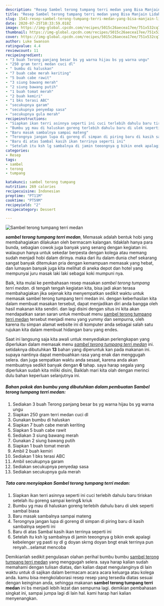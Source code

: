 ```yaml
---
description: "Resep Sambel terong tumpang terri medan yang Bisa Manjain Lidah"
title: "Resep Sambel terong tumpang terri medan yang Bisa Manjain Lidah"
slug: 1543-resep-sambel-terong-tumpang-terri-medan-yang-bisa-manjain-lidah
date: 2020-07-25T10:33:59.018Z
image: https://img-global.cpcdn.com/recipes/5015c26aecea17ee/751x532cq70/sambel-terong-tumpang-terri-medan-foto-resep-utama.jpg
thumbnail: https://img-global.cpcdn.com/recipes/5015c26aecea17ee/751x532cq70/sambel-terong-tumpang-terri-medan-foto-resep-utama.jpg
cover: https://img-global.cpcdn.com/recipes/5015c26aecea17ee/751x532cq70/sambel-terong-tumpang-terri-medan-foto-resep-utama.jpg
author: Luke Swanson
ratingvalue: 4.4
reviewcount: 11
recipeingredient:
- "3 buah Terong panjang besar bs yg warna hijau bs yg warna ungu"
- "250 gram terri medan cuci dl"
- " bumbu di haluskan"
- "7 buah cabe merah keriting"
- "5 buah cabe rawit"
- "3 siung bawang merah"
- "2 siung bawang putih"
- "1 buah tomat merah"
- "2 buah kemiri"
- "1 bks terasi ABC"
- "secukupnya garam"
- "secukupnya penyedap sasa"
- "secukupnya gula merah"
recipeinstructions:
- "Siapkan ikan terri asinnya seperti ini cuci terlebih dahulu baru tiriskan setelah itu goreng sampai kering&amp; kriuk"
- "Bumbu yg mau di haluskan goreng terlebih dahulu baru di ulek seperti sambal biasa"
- "Baru masak sambalnya sampai mateng"
- "Terongnya jangan lupa di goreng dl simpan di piring baru di kasih sambalnya seperti ini"
- "Baru di atas Sambal kasih ikan terrinya seperti ini"
- "Setelah itu ksh lg sambalnya di jamin teeongnya g bikin enek apalagi kebelenger yg pasti sy dl g doyan skrng doyan bngt enak terrinya pun renyah...selamat mencoba"
categories:
- Resep
tags:
- sambel
- terong
- tumpang

katakunci: sambel terong tumpang 
nutrition: 269 calories
recipecuisine: Indonesian
preptime: "PT11M"
cooktime: "PT59M"
recipeyield: "2"
recipecategory: Dessert

---
```



![Sambel terong tumpang terri medan](https://img-global.cpcdn.com/recipes/5015c26aecea17ee/751x532cq70/sambel-terong-tumpang-terri-medan-foto-resep-utama.jpg)

<b><i>sambel terong tumpang terri medan</i></b>, Memasak adalah bentuk hobi yang membahagiakan dilakukan oleh bermacam kalangan. tidaklah hanya para bunda, sebagian cowok juga banyak yang senang dengan kegiatan ini. walaupun hanya untuk sekedar berpesta dengan kolega atau memang sudah menjadi hobi dalam dirinya. maka dari itu dalam dunia chef sekarang sangat banyak ditemukan pria dengan kemampuan memasak yang hebat, dan lumayan banyak juga kita melihat di aneka depot dan hotel yang mempunyai juru masak laki laki sebagai koki mumpuni nya.

Baik, kita mulai ke pembahasan resep masakan <i>sambel terong tumpang terri medan</i>. di tengah tengah kegiatan kita, bisa jadi akan terasa membahagiakan jika sejenak kita menyempatkan sedikit waktu untuk memasak sambel terong tumpang terri medan ini. dengan keberhasilan kita dalam membuat masakan tersebut, dapat menjadikan diri anda bangga oleh hasil makanan kita sendiri. dan lagi disini dengan situs ini kita akan mendapatkan saran saran untuk membuat menu <u>sambel terong tumpang terri medan</u> tersebut menjadi menu yang yummy dan sempurna, oleh karena itu simpan alamat website ini di komputer anda sebagai salah satu rujukan kita dalam membuat hidangan baru yang endes.




Saat ini langsung saja kita awali untuk menyediakan perlengkapan yang diperlukan dalam memasak menu <u><i>sambel terong tumpang terri medan</i></u> ini. setidaknya dibutuhkan <b>13</b> bahan yang diperuntuk kan pada makanan ini. supaya nantinya dapat membuahkan rasa yang enak dan menggugah selera. dan juga sempatkan waktu anda sesaat, karena anda akan membuatnya sedikit banyak dengan <b>6</b> tahap. saya harap segala yang diperlukan sudah kita miliki disini, Baiklah mari kita olah dengan merinci dulu bahan keperluan selanjutnya ini.

<!--inarticleads1-->

##### Bahan pokok dan bumbu yang dibutuhkan dalam pembuatan Sambel terong tumpang terri medan:

1. Sediakan 3 buah Terong panjang besar bs yg warna hijau bs yg warna ungu
1. Siapkan 250 gram terri medan cuci dl
1. Gunakan  bumbu di haluskan
1. Siapkan 7 buah cabe merah keriting
1. Siapkan 5 buah cabe rawit
1. Sediakan 3 siung bawang merah
1. Gunakan 2 siung bawang putih
1. Siapkan 1 buah tomat merah
1. Ambil 2 buah kemiri
1. Sediakan 1 bks terasi ABC
1. Ambil secukupnya garam
1. Sediakan secukupnya penyedap sasa
1. Sediakan secukupnya gula merah




<!--inarticleads2-->

##### Tata cara menyiapkan Sambel terong tumpang terri medan:

1. Siapkan ikan terri asinnya seperti ini cuci terlebih dahulu baru tiriskan setelah itu goreng sampai kering&amp; kriuk
1. Bumbu yg mau di haluskan goreng terlebih dahulu baru di ulek seperti sambal biasa
1. Baru masak sambalnya sampai mateng
1. Terongnya jangan lupa di goreng dl simpan di piring baru di kasih sambalnya seperti ini
1. Baru di atas Sambal kasih ikan terrinya seperti ini
1. Setelah itu ksh lg sambalnya di jamin teeongnya g bikin enek apalagi kebelenger yg pasti sy dl g doyan skrng doyan bngt enak terrinya pun renyah...selamat mencoba




Demikianlah sedikit pengulasan olahan perihal bumbu bumbu <u>sambel terong tumpang terri medan</u> yang menggugah selera. saya harap kalian sudah memahami dengan tulisan diatas, dan kalian dapat mengulanginya di lain waktu untuk di sajikan dalam bermacam acara acara keluarga atau kolega anda. kamu bisa mengkolaborasi resep resep yang tersedia diatas sesuai dengan keinginan anda, sehingga makanan <b>sambel terong tumpang terri medan</b> ini bs menjadi lebih lezat dan sempurna lagi. demikian pembahasan singkat ini, sampai jumpa lagi di lain hal. kami harap hari kalian menyenangkan.
